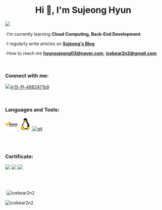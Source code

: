<h1 align="center">Hi 👋, I'm Sujeong Hyun</h1>

<p align="left"><a href="https://hits.seeyoufarm.com"><img src="https://hits.seeyoufarm.com/api/count/incr/badge.svg?url=https%3A%2F%2Fgithub.com%2Ficebear2n2&count_bg=%230E2C8E&title_bg=%232D2D2D&icon=&icon_color=%23E7E7E7&title=hits&edge_flat=false"/></a></p>

-I’m currently learning **Cloud Computing, Back-End Development**

-I regularly write articles on <a href="https://icebear2n2.github.io/">**Sujeong's Blog**</a>

-How to reach me **<hyunsujeong03@naver.com>**, **<icebear2n2@gmail.com>**

<br/>

<h3 align="left">Connect with me:</h3>
<p align="left">
<a href="https://linkedin.com/in/수정-현-4882471b9" target="blank"><img align="center" src="https://raw.githubusercontent.com/rahuldkjain/github-profile-readme-generator/master/src/images/icons/Social/linked-in-alt.svg" alt="수정-현-4882471b9" height="30" width="40" /></a>
<!-- <a href="https://instagram.com/icebear2n2" target="blank"><img align="center" src="https://raw.githubusercontent.com/rahuldkjain/github-profile-readme-generator/master/src/images/icons/Social/instagram.svg" alt="icebear2n2" height="30" width="40" /></a> -->
</p>

<br/>

<h3 align="left">Languages and Tools:</h3>
<p align="left">
<a href="https://aws.amazon.com" target="_blank"> <img src="https://raw.githubusercontent.com/devicons/devicon/master/icons/amazonwebservices/amazonwebservices-original-wordmark.svg" alt="aws" width="40" height="40"/> </a> <a href="https://www.linux.org/" target="_blank"> <img src="https://raw.githubusercontent.com/devicons/devicon/master/icons/linux/linux-original.svg" alt="linux" width="40" height="40"/> </a><a href="https://git-scm.com/" target="_blank"> <img src="https://www.vectorlogo.zone/logos/git-scm/git-scm-icon.svg" alt="git" width="40" height="40"/> </a>
</p>

<br/>
<br/>

<h3 align="left">Certificate:</h3>
<p align="left">
<img width=200 src="https://user-images.githubusercontent.com/87232411/149051152-b90a38bd-447f-47a7-94ee-5bc50c23b1ce.png">
<img width=200 src="https://user-images.githubusercontent.com/87232411/149619808-d5bf830d-8006-4605-9f7e-2f34256d2e03.png">
<img width=200 src="https://user-images.githubusercontent.com/87232411/149619772-8662898a-5655-43a2-b2b1-2aec6b1030f6.png">

</p>

<br/>
<br/>

<!-- <p><img align="left" src="https://github-readme-stats.vercel.app/api/top-langs?username=icebear2n2&show_icons=true&locale=en&layout=compact" alt="icebear2n2" /></p> -->

<p>&nbsp;<img align="center" src="https://github-readme-stats.vercel.app/api?username=icebear2n2&show_icons=true&locale=en" alt="icebear2n2" /></p>

<p><img align="center" src="https://github-readme-streak-stats.herokuapp.com/?user=icebear2n2&" alt="icebear2n2" /></p>

<!-- <a href="https://www.docker.com/" target="_blank"> <img src="https://raw.githubusercontent.com/devicons/devicon/master/icons/docker/docker-original-wordmark.svg" alt="docker" width="40" height="40"/> </a> <a href="https://reactjs.org/" target="_blank"> <img src="https://raw.githubusercontent.com/devicons/devicon/master/icons/react/react-original-wordmark.svg" alt="react" width="40" height="40"/> </a>
<a href="https://developer.mozilla.org/en-US/docs/Web/JavaScript" target="_blank"> <img src="https://raw.githubusercontent.com/devicons/devicon/master/icons/javascript/javascript-original.svg" alt="javascript" width="40" height="40"/> </a> -->
